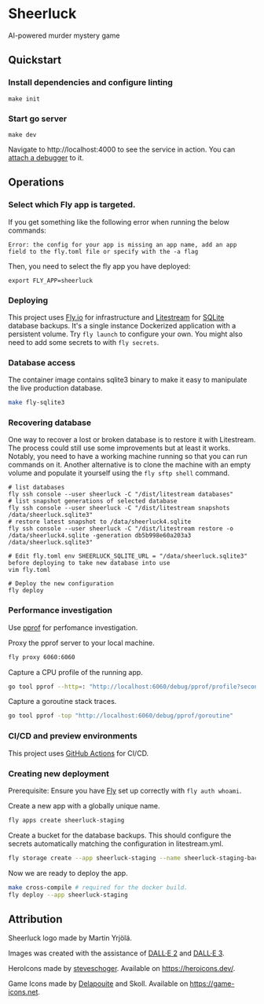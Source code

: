 # Sheerluck

AI-powered murder mystery game

## Quickstart

### Install dependencies and configure linting

```
make init
```

### Start go server

```
make dev
```

Navigate to http://localhost:4000 to see the service in action. You can [attach a debugger](https://www.jetbrains.com/help/go/attach-to-running-go-processes-with-debugger.html) to it.

## Operations

### Select which Fly app is targeted.

If you get something like the following error when running the below commands:

```
Error: the config for your app is missing an app name, add an app field to the fly.toml file or specify with the -a flag
```

Then, you need to select the fly app you have deployed:

```
export FLY_APP=sheerluck
```

### Deploying

This project uses [Fly.io](https://fly.io/) for infrastructure and [Litestream](https://litestream.io/) for [SQLite](https://www.sqlite.org/) database backups. It's a single instance Dockerized application with a persistent volume. Try `fly launch` to configure your own. You might also need to add some secrets to with `fly secrets`.

### Database access

The container image contains sqlite3 binary to make it easy to manipulate the live production database.

```sh
make fly-sqlite3
```

### Recovering database

One way to recover a lost or broken database is to restore it with Litestream. The process could still use some improvements but at least it works. Notably, you need to have a working machine running so that you can run commands on it. Another alternative is to clone the machine with an empty volume and populate it yourself using the `fly sftp shell` command.

```
# list databases
fly ssh console --user sheerluck -C "/dist/litestream databases"
# list snapshot generations of selected database
fly ssh console --user sheerluck -C "/dist/litestream snapshots /data/sheerluck.sqlite3"
# restore latest snapshot to /data/sheerluck4.sqlite
fly ssh console --user sheerluck -C "/dist/litestream restore -o /data/sheerluck4.sqlite -generation db5b998e60a203a3 /data/sheerluck.sqlite3"

# Edit fly.toml env SHEERLUCK_SQLITE_URL = "/data/sheerluck.sqlite3" before deploying to take new database into use
vim fly.toml

# Deploy the new configuration
fly deploy
```

### Performance investigation

Use [pprof](https://pkg.go.dev/net/http/pprof) for perfomance investigation.

Proxy the pprof server to your local machine.

```sh
fly proxy 6060:6060
```

Capture a CPU profile of the running app.

```sh
go tool pprof --http=: "http://localhost:6060/debug/pprof/profile?seconds=30"
```

Capture a goroutine stack traces.

```sh
go tool pprof -top "http://localhost:6060/debug/pprof/goroutine"
```

### CI/CD and preview environments

This project uses [GitHub Actions](https://docs.github.com/en/actions) for CI/CD.


### Creating new deployment

Prerequisite: Ensure you have [Fly](https://fly.io/docs/) set up correctly with `fly auth whoami`.

Create a new app with a globally unique name.

```sh
fly apps create sheerluck-staging
```

Create a bucket for the database backups. This should configure the secrets automatically matching the configuration in litestream.yml.

```sh
fly storage create --app sheerluck-staging --name sheerluck-staging-backup
```

Now we are ready to deploy the app.

```sh
make cross-compile # required for the docker build.
fly deploy --app sheerluck-staging
```

## Attribution

Sheerluck logo made by Martin Yrjölä.

Images was created with the assistance of [DALL·E 2](https://openai.com/dall-e-2) and [DALL·E 3](https://openai.com/dall-e-3).

HeroIcons made by [steveschoger](https://twitter.com/steveschoger). Available on https://heroicons.dev/.

Game Icons made by [Delapouite](https://delapouite.com/) and Skoll. Available on https://game-icons.net.
